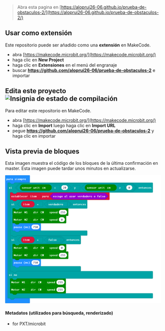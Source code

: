 
> Abra esta pagina en [https://aloprui26-06.github.io/prueba-de-obstaculos-2/](https://aloprui26-06.github.io/prueba-de-obstaculos-2/)

## Usar como extensión

Este repositorio puede ser añadido como una **extensión** en MakeCode.

* abra [https://makecode.microbit.org/](https://makecode.microbit.org/)
* haga clic en **New Project**
* haga clic en **Extensiones** en el menú del engranaje
* buscar **https://github.com/aloprui26-06/prueba-de-obstaculos-2** e importar

## Edita este proyecto ![Insignia de estado de compilación](https://github.com/aloprui26-06/prueba-de-obstaculos-2/workflows/MakeCode/badge.svg)

Para editar este repositorio en MakeCode.

* abra [https://makecode.microbit.org/](https://makecode.microbit.org/)
* haga clic en **Import** luego haga clic en **Import URL**
* pegue **https://github.com/aloprui26-06/prueba-de-obstaculos-2** y haga clic en importar

## Vista previa de bloques

Esta imagen muestra el código de los bloques de la última confirmación en master.
Esta imagen puede tardar unos minutos en actualizarse.

![Una vista renderizada de los bloques](https://github.com/aloprui26-06/prueba-de-obstaculos-2/raw/master/.github/makecode/blocks.png)

#### Metadatos (utilizados para búsqueda, renderizado)

* for PXT/microbit
<script src="https://makecode.com/gh-pages-embed.js"></script><script>makeCodeRender("{{ site.makecode.home_url }}", "{{ site.github.owner_name }}/{{ site.github.repository_name }}");</script>
